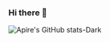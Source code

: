 ### Hi there 👋
![Apire's GitHub stats-Dark](https://github-readme-stats.vercel.app/api?username=realapire&show_icons=true&theme=dark#gh-dark-mode-only)
<!--
-->
